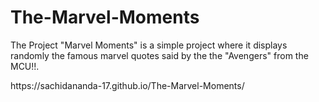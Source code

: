 # The-Marvel-Moments
The Project "Marvel Moments" is a simple project where it displays randomly the famous marvel quotes said by the the "Avengers" from the MCU!!.
<p>https://sachidananda-17.github.io/The-Marvel-Moments/</p>
